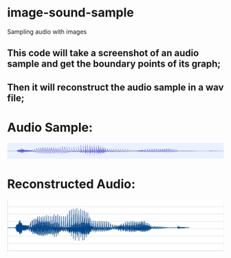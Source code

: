 # image-sound-sample
Sampling audio with images 

## This code will take a screenshot of an audio sample and get the boundary points of its graph; 
## Then it will reconstruct the audio sample in a wav file; 

# Audio Sample: 
![sample](sample.png) 

# Reconstructed Audio: 
![sampled](sampled.png)

